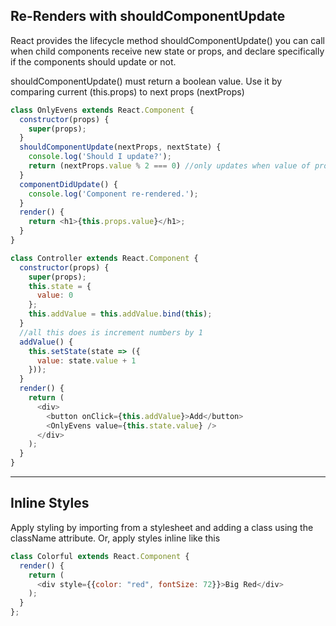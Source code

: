 ## Re-Renders with shouldComponentUpdate
React provides the  lifecycle method shouldComponentUpdate() you can call when child components receive new state or props, and declare specifically if the components should update or not.

shouldComponentUpdate() must return a boolean value. Use it by comparing current (this.props) to next props (nextProps)

```javascript
class OnlyEvens extends React.Component {
  constructor(props) {
    super(props);
  }
  shouldComponentUpdate(nextProps, nextState) {
    console.log('Should I update?');
    return (nextProps.value % 2 === 0) //only updates when value of prop is even
  }
  componentDidUpdate() {
    console.log('Component re-rendered.');
  }
  render() {
    return <h1>{this.props.value}</h1>;
  }
}

class Controller extends React.Component {
  constructor(props) {
    super(props);
    this.state = {
      value: 0
    };
    this.addValue = this.addValue.bind(this);
  }
  //all this does is increment numbers by 1
  addValue() {
    this.setState(state => ({
      value: state.value + 1
    }));
  }
  render() {
    return (
      <div>
        <button onClick={this.addValue}>Add</button>
        <OnlyEvens value={this.state.value} />
      </div>
    );
  }
}

```
---
## Inline Styles
Apply styling by importing from a stylesheet and adding a class using the className attribute.
Or, apply styles inline like this
```javascript
class Colorful extends React.Component {
  render() {
    return (
      <div style={{color: "red", fontSize: 72}}>Big Red</div>
    );
  }
};
```